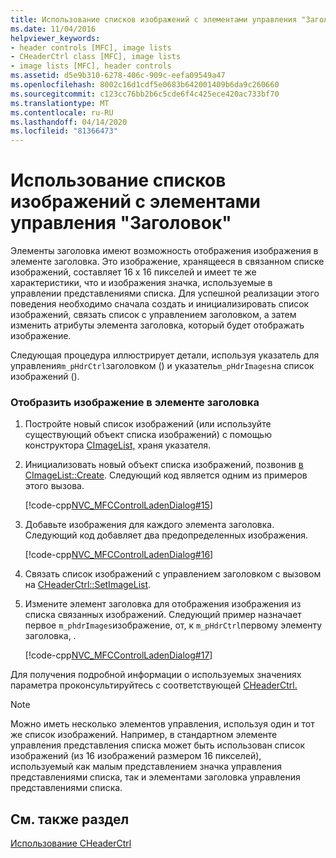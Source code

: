 ```yaml
---
title: Использование списков изображений с элементами управления "Заголовок"
ms.date: 11/04/2016
helpviewer_keywords:
- header controls [MFC], image lists
- CHeaderCtrl class [MFC], image lists
- image lists [MFC], header controls
ms.assetid: d5e9b310-6278-406c-909c-eefa09549a47
ms.openlocfilehash: 8002c16d1cdf5e0683b642001409b6da9c260660
ms.sourcegitcommit: c123cc76bb2b6c5cde6f4c425ece420ac733bf70
ms.translationtype: MT
ms.contentlocale: ru-RU
ms.lasthandoff: 04/14/2020
ms.locfileid: "81366473"
---
```

# <a name="using-image-lists-with-header-controls"></a>Использование списков изображений с элементами управления "Заголовок"

Элементы заголовка имеют возможность отображения изображения в элементе заголовка. Это изображение, хранящееся в связанном списке изображений, составляет 16 x 16 пикселей и имеет те же характеристики, что и изображения значка, используемые в управлении представлениями списка. Для успешной реализации этого поведения необходимо сначала создать и инициализировать список изображений, связать список с управлением заголовком, а затем изменить атрибуты элемента заголовка, который будет отображать изображение.

Следующая процедура иллюстрирует детали, используя указатель для управления`m_pHdrCtrl`заголовком () и указатель`m_pHdrImages`на список изображений ().

### <a name="to-display-an-image-in-a-header-item"></a>Отобразить изображение в элементе заголовка

1. Постройте новый список изображений (или используйте существующий объект списка изображений) с помощью конструктора [CImageList,](../mfc/reference/cimagelist-class.md) храня указателя.

1. Инициализовать новый объект списка изображений, позвонив [в CImageList::Create](../mfc/reference/cimagelist-class.md#create). Следующий код является одним из примеров этого вызова.

   [!code-cpp[NVC_MFCControlLadenDialog#15](../mfc/codesnippet/cpp/using-image-lists-with-header-controls_1.cpp)]

1. Добавьте изображения для каждого элемента заголовка. Следующий код добавляет два предопределенных изображения.

   [!code-cpp[NVC_MFCControlLadenDialog#16](../mfc/codesnippet/cpp/using-image-lists-with-header-controls_2.cpp)]

1. Связать список изображений с управлением заголовком с вызовом на [CHeaderCtrl::SetImageList](../mfc/reference/cheaderctrl-class.md#setimagelist).

1. Измените элемент заголовка для отображения изображения из списка связанных изображений. Следующий пример назначает первое `m_phdrImages`изображение, от, к `m_pHdrCtrl`первому элементу заголовка, .

   [!code-cpp[NVC_MFCControlLadenDialog#17](../mfc/codesnippet/cpp/using-image-lists-with-header-controls_3.cpp)]

Для получения подробной информации о используемых значениях параметра проконсультируйтесь с соответствующей [CHeaderCtrl.](../mfc/reference/cheaderctrl-class.md)

> [!NOTE]
> Можно иметь несколько элементов управления, используя один и тот же список изображений. Например, в стандартном элементе управления представления списка может быть использован список изображений (из 16 изображений размером 16 пикселей), используемый как малым представлением значка управления представлениями списка, так и элементами заголовка управления представлениями списка.

## <a name="see-also"></a>См. также раздел

[Использование CHeaderCtrl](../mfc/using-cheaderctrl.md)
